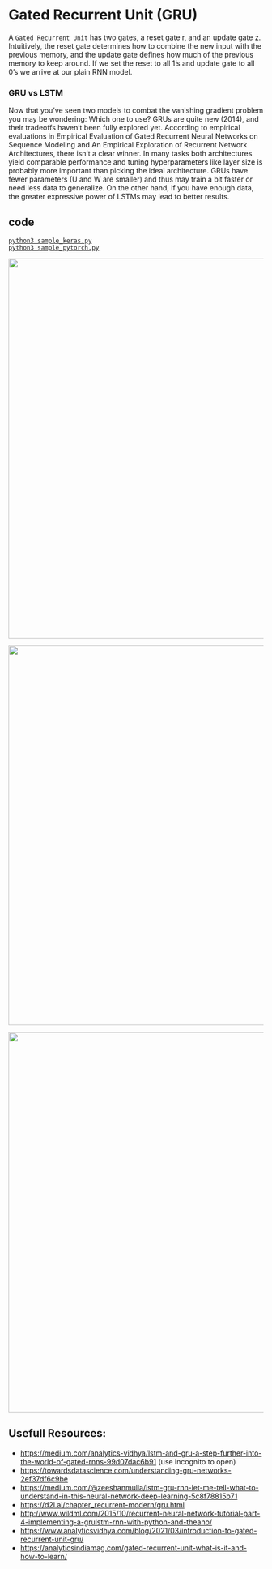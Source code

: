 # Gated Recurrent Unit (GRU)
A `Gated Recurrent Unit` has two gates, a reset gate r, and an update gate z. Intuitively, the reset gate determines how to combine the new input with the previous memory, and the update gate defines how much of the previous memory to keep around. If we set the reset to all 1’s and  update gate to all 0’s we arrive at our plain RNN model.

### GRU vs LSTM
Now that you’ve seen two models  to combat the vanishing gradient problem you may be wondering: Which one to use? GRUs are quite new (2014), and their tradeoffs haven’t been fully explored yet.  According to empirical evaluations in Empirical Evaluation of Gated Recurrent Neural Networks on Sequence Modeling  and An Empirical Exploration of Recurrent Network Architectures, there isn’t a clear winner. In many tasks both architectures yield comparable performance and tuning hyperparameters like layer size is probably more important than picking the ideal architecture. GRUs have fewer parameters (U and W are smaller) and thus may train a bit faster or need less data to generalize. On the other hand, if you have enough data, the greater expressive power of LSTMs may lead to better results.

## code 
[`python3 sample_keras.py`](./sample_keras.py)  
[`python3 sample_pytorch.py`](./sample_pytorch.py)  
<!-- [`python3 sample_scratch.py`](./sample_scratch.py)   -->

<p align="center">
  <img src="https://miro.medium.com/max/3032/1*yBXV9o5q7L_CvY7quJt3WQ.png" width="750">
</p>
<p align="center">
  <img src="https://cdn-images-1.medium.com/max/800/1*9z1Jrl8K99TorEQfsOTjpA.png" width="750">
</p>
<p align="center">
  <img src="https://miro.medium.com/max/1313/1*7oE-4Wg6bZ7u8yDf5cjJPA.png" width="750">
</p>

## Usefull Resources:
+ https://medium.com/analytics-vidhya/lstm-and-gru-a-step-further-into-the-world-of-gated-rnns-99d07dac6b91 (use incognito to open)
+ https://towardsdatascience.com/understanding-gru-networks-2ef37df6c9be
+ https://medium.com/@zeeshanmulla/lstm-gru-rnn-let-me-tell-what-to-understand-in-this-neural-network-deep-learning-5c8f78815b71  
+ https://d2l.ai/chapter_recurrent-modern/gru.html
+ http://www.wildml.com/2015/10/recurrent-neural-network-tutorial-part-4-implementing-a-grulstm-rnn-with-python-and-theano/
+ https://www.analyticsvidhya.com/blog/2021/03/introduction-to-gated-recurrent-unit-gru/
+ https://analyticsindiamag.com/gated-recurrent-unit-what-is-it-and-how-to-learn/